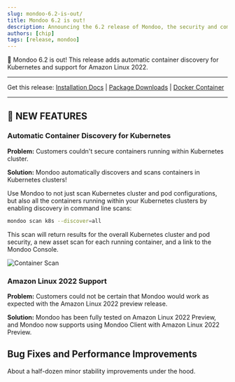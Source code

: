 ```yaml
---
slug: mondoo-6.2-is-out/
title: Mondoo 6.2 is out!
description: Announcing the 6.2 release of Mondoo, the security and compliance platform that prioritizes risks that matter most in your infrastructure.
authors: [chip]
tags: [release, mondoo]
---
```


🥳 Mondoo 6.2 is out! This release adds automatic container discovery for Kubernetes and support for Amazon Linux 2022.

---

Get this release: [Installation Docs](/cnspec/) | [Package Downloads](https://releases.mondoo.com/mondoo/) | [Docker Container](https://hub.docker.com/r/mondoo/client)

---

## 🎉 NEW FEATURES

### Automatic Container Discovery for Kubernetes

**Problem:** Customers couldn't secure containers running within Kubernetes cluster.

**Solution:** Mondoo automatically discovers and scans containers in Kubernetes clusters!

Use Mondoo to not just scan Kubernetes cluster and pod configurations, but also all the containers running within your Kubernetes clusters by enabling discovery in command line scans:

```bash
mondoo scan k8s --discover=all
```

This scan will return results for the overall Kubernetes cluster and pod security, a new asset scan for each running container, and a link to the Mondoo Console.

![Container Scan](/img/releases/2022-06-14-mondoo-6.2-is-out/container_scan.png)

### Amazon Linux 2022 Support

**Problem:** Customers could not be certain that Mondoo would work as expected with the Amazon Linux 2022 preview release.

**Solution:** Mondoo has been fully tested on Amazon Linux 2022 Preview, and Mondoo now supports using Mondoo Client with Amazon Linux 2022 Preview.

## Bug Fixes and Performance Improvements

About a half-dozen minor stability improvements under the hood.
